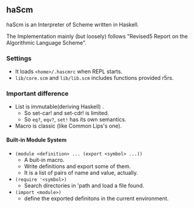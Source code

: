 ## haScm
haScm is an Interpreter of Scheme written in Haskell.

The Implementation mainly (but loosely) follows "Revised5 Report on the Algorithmic Language Scheme".

### Settings
- It loads `<home>/.hascmrc` when REPL starts.
- `lib/core.scm` and `lib/lib.scm` includes functions provided r5rs.

### Important difference
- List is immutable(deriving Haskell) .
  - So set-car! and set-cdr! is limited.
  - So `eq?`, `eqv?`, `set!` has its own semantics.
- Macro is classic (like Common Lips's one).

#### Built-in Module System
- `(module <definition> ... (export <symbol> ...))`
  - A buit-in macro.
  - Write definitions and export some of them.
  - It is a list of pairs of name and value, actually.
- `(require '<symbol>)`
  - Search directories in 'path and load a file found.
- `(import <module>)`
  - define the exported definitons in the current environment.
